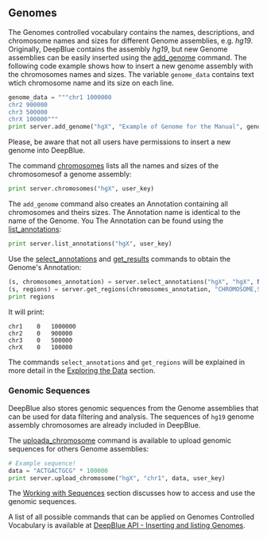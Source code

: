 ## Genomes

The Genomes controlled vocabulary contains the names, descriptions, and chromosome names and sizes for different Genome assemblies, e.g. *hg19*.
Originally, DeepBlue contains the assembly *hg19*, but new Genome assemblies can be easily inserted using the [add_genome](http://deepblue.mpi-inf.mpg.de/api.html#api-add_genome) command. The following code example shows how to insert a new genome assembly with the chromosomes names and sizes.
The variable ```genome_data``` contains text wtich chromosome name and its size on each line.

```python
genome_data = """chr1 1000000
chr2 900000
chr3 500000
chrX 100000"""
print server.add_genome("hgX", "Example of Genome for the Manual", genome_data, user_key)
```

Please, be aware that not all users have permissions to insert a new genome into DeepBlue.

The command [chromosomes](http://deepblue.mpi-inf.mpg.de/api.html#api-chromosomes) lists all the names and sizes of the chromosomesof a genome assembly:
```python
print server.chromosomes("hgX", user_key)
```

The ```add_genome``` command also creates an Annotation containing all chromosomes and theirs sizes. The Annotation name is identical to the name of the Genome. You The Annotation can be found using the [list_annotations](http://deepblue.mpi-inf.mpg.de/api.html#api-list_annotations):

```python
print server.list_annotations("hgX", user_key)
```

Use the [select_annotations](http://deepblue.mpi-inf.mpg.de/api.html#api-select_annotations) and [get_results](http://deepblue.mpi-inf.mpg.de/api.html#api-get_regions) commands to obtain the Genome's Annotation:
```python
(s, chromosomes_annotation) = server.select_annotations("hgX", "hgX", None, None, None, user_key)
(s, regions) = server.get_regions(chromosomes_annotation, "CHROMOSOME,START,END", user_key)
print regions
```
It will print:
```
chr1	0	1000000
chr2	0	900000
chr3	0	500000
chrX	0	100000
```

The commands ```select_annotations``` and ```get_regions``` will be explained in more detail in the [Exploring the Data](../03-exploring/03-00-exploring.md) section.

### Genomic Sequences

DeepBlue also stores genomic sequences from the Genome assemblies that can be used for data filtering and analysis. The sequences of ```hg19``` genome assembly chromosomes are already included in DeepBlue.

The [uploada_chromosome](http://deepblue.mpi-inf.mpg.de/api.html#api-upload_chromosome) command is available to upload genomic sequences for others Genome assemblies:
```python
# Example sequence!
data = "ACTGACTGCG" * 100000
print server.upload_chromosome("hgX", "chr1", data, user_key)
```
The [Working with Sequences](../06-sequences/06-01-obtaining-region-sequences) section discusses how to access and use the genomic sequences.

A list of all possible commands that can be applied on Genomes Controlled Vocabulary is available at [DeepBlue API - Inserting and listing Genomes](http://deepblue.mpi-inf.mpg.de/api.html#api-genomes).
